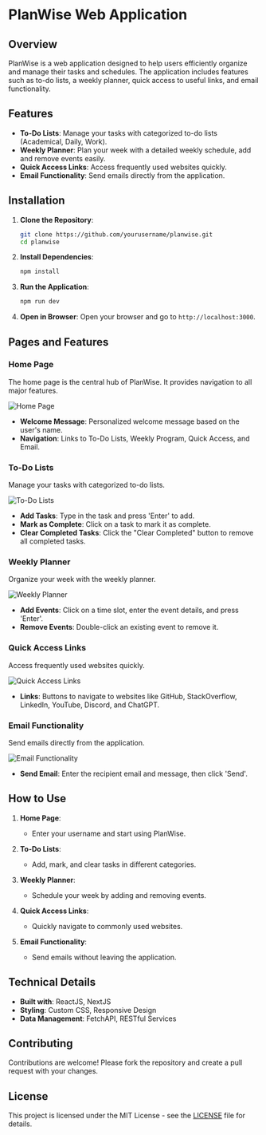 # PlanWise Web Application

## Overview

PlanWise is a web application designed to help users efficiently organize and manage their tasks and schedules. The application includes features such as to-do lists, a weekly planner, quick access to useful links, and email functionality.

## Features

- **To-Do Lists**: Manage your tasks with categorized to-do lists (Academical, Daily, Work).
- **Weekly Planner**: Plan your week with a detailed weekly schedule, add and remove events easily.
- **Quick Access Links**: Access frequently used websites quickly.
- **Email Functionality**: Send emails directly from the application.

## Installation

1. **Clone the Repository**:
    ```sh
    git clone https://github.com/yourusername/planwise.git
    cd planwise
    ```

2. **Install Dependencies**:
    ```sh
    npm install
    ```

3. **Run the Application**:
    ```sh
    npm run dev
    ```

4. **Open in Browser**:
    Open your browser and go to `http://localhost:3000`.

## Pages and Features

### Home Page

The home page is the central hub of PlanWise. It provides navigation to all major features.

![Home Page](path_to_home_page_screenshot.png)

- **Welcome Message**: Personalized welcome message based on the user's name.
- **Navigation**: Links to To-Do Lists, Weekly Program, Quick Access, and Email.

### To-Do Lists

Manage your tasks with categorized to-do lists.

![To-Do Lists](path_to_todo_lists_screenshot.png)

- **Add Tasks**: Type in the task and press 'Enter' to add.
- **Mark as Complete**: Click on a task to mark it as complete.
- **Clear Completed Tasks**: Click the "Clear Completed" button to remove all completed tasks.

### Weekly Planner

Organize your week with the weekly planner.

![Weekly Planner](path_to_weekly_planner_screenshot.png)

- **Add Events**: Click on a time slot, enter the event details, and press 'Enter'.
- **Remove Events**: Double-click an existing event to remove it.

### Quick Access Links

Access frequently used websites quickly.

![Quick Access Links](path_to_quick_access_links_screenshot.png)

- **Links**: Buttons to navigate to websites like GitHub, StackOverflow, LinkedIn, YouTube, Discord, and ChatGPT.

### Email Functionality

Send emails directly from the application.

![Email Functionality](path_to_email_functionality_screenshot.png)

- **Send Email**: Enter the recipient email and message, then click 'Send'.

## How to Use

1. **Home Page**:
    - Enter your username and start using PlanWise.
    
2. **To-Do Lists**:
    - Add, mark, and clear tasks in different categories.

3. **Weekly Planner**:
    - Schedule your week by adding and removing events.

4. **Quick Access Links**:
    - Quickly navigate to commonly used websites.

5. **Email Functionality**:
    - Send emails without leaving the application.

## Technical Details

- **Built with**: ReactJS, NextJS
- **Styling**: Custom CSS, Responsive Design
- **Data Management**: FetchAPI, RESTful Services

## Contributing

Contributions are welcome! Please fork the repository and create a pull request with your changes.

## License

This project is licensed under the MIT License - see the [LICENSE](LICENSE) file for details.
